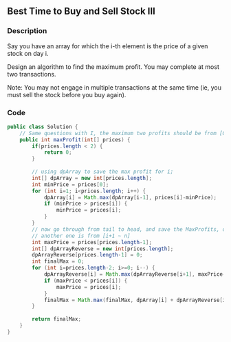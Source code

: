 ## Best Time to Buy and Sell Stock III

### Description
Say you have an array for which the i-th element is the price of a given stock on day i.

Design an algorithm to find the maximum profit. You may complete at most two transactions.

Note:
You may not engage in multiple transactions at the same time (ie, you must sell the stock before you buy again).
### Code

```java
public class Solution {
    // Same questions with I, the maximum two profits should be from [0,i] and [i+1, n].
    public int maxProfit(int[] prices) {
        if(prices.length < 2) {
            return 0;
        }
        
        // using dpArray to save the max profit for i;
        int[] dpArray = new int[prices.length];
        int minPrice = prices[0];
        for (int i=1; i<prices.length; i++) {
            dpArray[i] = Math.max(dpArray[i-1], prices[i]-minPrice);
            if (minPrice > prices[i]) {
                minPrice = prices[i];
            }
        }
        // now go through from tail to head, and save the MaxProfits, one from [0~i],
        // another one is from [i+1 ~ n]
        int maxPrice = prices[prices.length-1];
        int[] dpArrayReverse = new int[prices.length];
        dpArrayReverse[prices.length-1] = 0;
        int finalMax = 0;
        for (int i=prices.length-2; i>=0; i--) {
            dpArrayReverse[i] = Math.max(dpArrayReverse[i+1], maxPrice-prices[i]);
            if (maxPrice < prices[i]) {
                maxPrice = prices[i];
            }
            finalMax = Math.max(finalMax, dpArray[i] + dpArrayReverse[i]);
        }
        
        return finalMax;
    }
}

```
